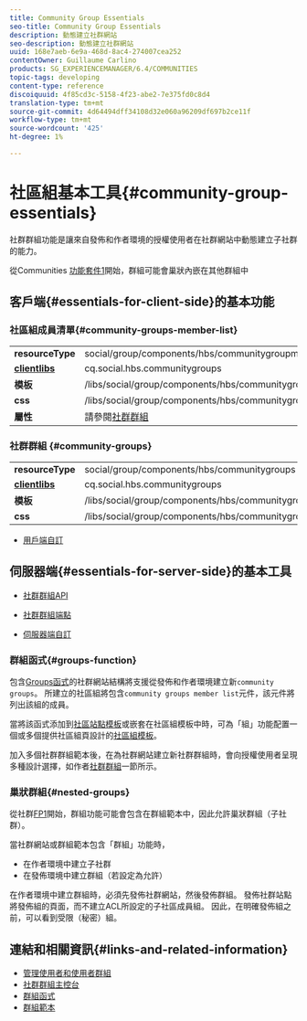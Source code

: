 ```yaml
---
title: Community Group Essentials
seo-title: Community Group Essentials
description: 動態建立社群網站
seo-description: 動態建立社群網站
uuid: 168e7aeb-6e9a-468d-8ac4-274007cea252
contentOwner: Guillaume Carlino
products: SG_EXPERIENCEMANAGER/6.4/COMMUNITIES
topic-tags: developing
content-type: reference
discoiquuid: 4f85cd3c-5158-4f23-abe2-7e375fd0c8d4
translation-type: tm+mt
source-git-commit: 4d64494dff34108d32e060a96209df697b2ce11f
workflow-type: tm+mt
source-wordcount: '425'
ht-degree: 1%

---
```



# 社區組基本工具{#community-group-essentials}

社群群組功能是讓來自發佈和作者環境的授權使用者在社群網站中動態建立子社群的能力。

從Communities [功能套件1](deploy-communities.md#latestfeaturepack)開始，群組可能會巢狀內嵌在其他群組中

## 客戶端{#essentials-for-client-side}的基本功能

### 社區組成員清單{#community-groups-member-list}

<table> 
 <tbody>
  <tr>
   <td> <strong>resourceType</strong></td> 
   <td>social/group/components/hbs/communitygroupmemberlist</td> 
  </tr>
  <tr>
   <td> <a href="clientlibs.md"><strong>clientlibs</strong></a></td> 
   <td>cq.social.hbs.communitygroups</td> 
  </tr>
  <tr>
   <td> <strong>模板</strong></td> 
   <td> /libs/social/group/components/hbs/communitygroupmemberlist/communitygroupmemberlist.hbs<br /> </td> 
  </tr>
  <tr>
   <td> <strong>css</strong></td> 
   <td> /libs/social/group/components/hbs/communitygroupmemberlist/clientlibs/memberList.css</td> 
  </tr>
  <tr>
   <td><strong>屬性</strong></td> 
   <td>請參閱<a href="creating-groups.md">社群群組</a></td> 
  </tr>
 </tbody>
</table>

### 社群群組 {#community-groups}

<table> 
 <tbody>
  <tr>
   <td> <strong>resourceType</strong></td> 
   <td>social/group/components/hbs/communitygroups</td> 
  </tr>
  <tr>
   <td> <a href="clientlibs.md"><strong>clientlibs</strong></a></td> 
   <td>cq.social.hbs.communitygroups</td> 
  </tr>
  <tr>
   <td> <strong>模板</strong></td> 
   <td> /libs/social/group/components/hbs/communitygroups/communitygroups.hbs<br /> </td> 
  </tr>
  <tr>
   <td> <strong>css</strong></td> 
   <td> /libs/social/group/components/hbs/communitygroupmemberlist/clientlibs/communitygroups.css</td> 
  </tr>
 </tbody>
</table>

* [用戶端自訂](client-customize.md)

## 伺服器端{#essentials-for-server-side}的基本工具

* [社群群組API](https://helpx.adobe.com/experience-manager/6-4/sites/developing/using/reference-materials/javadoc/com/adobe/cq/social/group/client/api/package-summary.html)

* [社群群組端點](https://helpx.adobe.com/experience-manager/6-4/sites/developing/using/reference-materials/javadoc/com/adobe/cq/social/group/client/endpoints/package-summary.html)

* [伺服器端自訂](server-customize.md)

### 群組函式{#groups-function}

包含[Groups函式](functions.md#groups-function)的社群網站結構將支援從發佈和作者環境建立新`community groups`。 所建立的社區組將包含`community groups member list`元件，該元件將列出該組的成員。

當將該函式添加到[社區站點模板](sites.md)或嵌套在社區組模板中時，可為「組」功能配置一個或多個提供社區組頁設計的[社區組模板](tools-groups.md)。

加入多個社群群組範本後，在為社群網站建立新社群群組時，會向授權使用者呈現多種設計選擇，如作者[社群群組](creating-groups.md)一節所示。

### 巢狀群組{#nested-groups}

從社群[FP1](deploy-communities.md#latestfeaturepack)開始，群組功能可能會包含在群組範本中，因此允許巢狀群組（子社群）。

當社群網站或群組範本包含「群組」功能時，

* 在作者環境中建立子社群
* 在發佈環境中建立群組（若設定為允許）

在作者環境中建立群組時，必須先發佈社群網站，然後發佈群組。 發佈社群站點將發佈組的頁面，而不建立ACL所設定的子社區成員組。 因此，在明確發佈組之前，可以看到受限（秘密）組。

## 連結和相關資訊{#links-and-related-information}

* [管理使用者和使用者群組](users.md)
* [社群群組主控台](groups.md)
* [群組函式](functions.md#groups-function)
* [群組範本](tools-groups.md)

